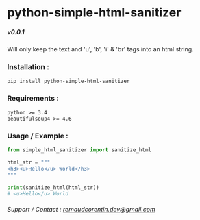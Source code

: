 # python-simple-html-sanitizer
##### v0.0.1

Will only keep the text and 'u', 'b', 'i' & 'br' tags into an html string.

### Installation :
`pip install python-simple-html-sanitizer`  

### Requirements :
`python >= 3.4`  
`beautifulsoup4 >= 4.6`  

### Usage / Example :

```python
from simple_html_sanitizer import sanitize_html

html_str = """
<h3><u>Hello</u> World</h3>
"""

print(sanitize_html(html_str))
# <u>Hello</u> World
```  

###### Support / Contact : remaudcorentin.dev@gmail.com

